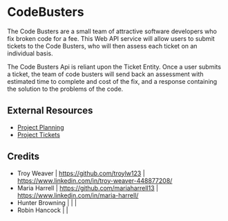 # CodeBusters

The Code Busters are a small team of attractive software developers who fix broken code for a fee. This Web API service will allow users to submit tickets to the Code Busters, who will then assess each ticket on an individual basis.

The Code Busters Api is reliant upon the Ticket Entity. Once a user submits a ticket, the team of code busters will send back an assessment with estimated time to complete and cost of the fix, and a response containing the solution to the problems of the code.

## External Resources
- [Project Planning](https://docs.google.com/document/d/1_K83dHZoMieXm9c5TDeMUXnocI3-ocmpHuf5QcbbIY0/edit#)
- [Project Tickets](https://trello.com/b/QTFoHqiV/code-busters-final-project)

## Credits
- Troy Weaver       |   https://github.com/troylw123   |   https://www.linkedin.com/in/troy-weaver-448877208/
- Maria Harrell     |   https://github.com/mariaharrell13   |   https://www.linkedin.com/in/maria-harrell/
- Hunter Browning   |      |      |
- Robin Hancock     |      |      
